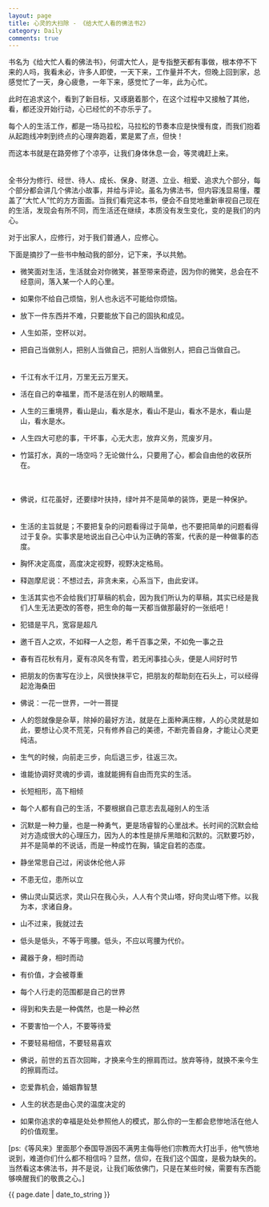 ```yaml
---
layout: page
title: 心灵的大扫除 - 《给大忙人看的佛法书2》
category: Daily
comments: true
---
```




书名为《给大忙人看的佛法书》，何谓大忙人，是专指整天都有事做，根本停不下来的人吗，我看未必，许多人即使，一天下来，工作量并不大，但晚上回到家，总感觉忙了一天，身心疲惫，一年下来，感觉忙了一年，此为心忙。
　　

此时在追求这个，看到了新目标，又琢磨着那个，在这个过程中又接触了其他，看，都还没开始行动，心已经忙的不亦乐乎了。
　　　　

每个人的生活工作，都是一场马拉松，马拉松的节奏本应是快慢有度，而我们抱着从起跑线冲刺到终点的心理奔跑着，累是累了点，但快！
　　　　

而这本书就是在路旁修了个凉亭，让我们身体休息一会，等灵魂赶上来。
　　　　

全书分为修行、经世、待人、成长、保身、财道、立业、相爱、追求九个部分，每个部分都会讲几个佛法小故事，并给与评论。虽名为佛法书，但内容浅显易懂，覆盖了“大忙人”忙的方方面面。当我们看完这本书，便会不自觉地重新审视自己现在的生活，发现会有所不同，而生活还在继续，本质没有发生变化，变的是我们的内心。
　　　　

对于出家人，应修行，对于我们普通人，应修心。
　　　　

下面是摘抄了一些书中触动我的部分，记下来，予以共勉。
　　　　

*   微笑面对生活，生活就会对你微笑，甚至带来奇迹，因为你的微笑，总会在不经意间，落入某一个人的心里。　　


*   如果你不给自己烦恼，别人也永远不可能给你烦恼。
　　

*   放下一件东西并不难，只要能放下自己的固执和成见。
　　

*   人生如茶，空杯以对。
　　

*   把自己当做别人，把别人当做自己，把别人当做别人，把自己当做自己。
　　
　　
*   千江有水千江月，万里无云万里天。
　　
　　
*   活在自己的幸福里，而不是活在别人的眼睛里。
　　
　　
*   人生的三重境界，看山是山，看水是水，看山不是山，看水不是水，看山是山，看水是水。
　　

*   人生四大可悲的事，干坏事，心无大志，放弃义务，荒废岁月。
　　
　
*   竹篮打水，真的一场空吗？无论做什么，只要用了心，都会自由他的收获所在。

　　
*   佛说，红花虽好，还要绿叶扶持，绿叶并不是简单的装饰，更是一种保护。
　　

*   生活的主旨就是；不要把复杂的问题看得过于简单，也不要把简单的问题看得过于复杂。实事求是地说出自己心中认为正确的答案，代表的是一种做事的态度。
　　

*   胸怀决定高度，高度决定视野，视野决定格局。
　　

*   释迦摩尼说：不想过去，非贪未来，心系当下，由此安详。
　　

*   生活其实也不会给我们打草稿的机会，因为我们所认为的草稿，其实已经是我们人生无法更改的答卷，把生命的每一天都当做那最好的一张纸吧！
　　

*   犯错是平凡，宽容是超凡
　　

*   邀千百人之欢，不如释一人之怨，希千百事之荣，不如免一事之丑
　　

*   春有百花秋有月，夏有凉风冬有雪，若无闲事挂心头，便是人间好时节
　　

*   把朋友的伤害写在沙上，风很快抹平它，把朋友的帮助刻在石头上，可以经得起沧海桑田
　　

*   佛说：一花一世界，一叶一菩提
　　

*   人的怨就像是杂草，除掉的最好方法，就是在上面种满庄稼，人的心灵就是如此，要想让心灵不荒芜，只有修养自己的美德，不断完善自身，才能让心灵更纯洁。
　　

*   生气的时候，向前走三步，向后退三步，往返三次。
　　

*   谁能协调好灵魂的步调，谁就能拥有自由而充实的生活。
　　

*   长短相形，高下相倾
　　

*   每个人都有自己的生活，不要根据自己意志去乱碰别人的生活
　　

*   沉默是一种力量，也是一种勇气，更是场睿智的心里战术。长时间的沉默会给对方造成很大的心理压力，因为人的本性是排斥黑暗和沉默的。沉默要巧妙，并不是简单的不说话，而是一种成竹在胸，镇定自若的态度。
　　

*   静坐常思自己过，闲谈休伦他人非
　　

*   不患无位，患所以立
　　

*   佛山灵山莫远求，灵山只在我心头，人人有个灵山塔，好向灵山塔下修。以我为本，求诸自身。
　　

*   山不过来，我就过去
　　

*   低头是低头，不等于弯腰。低头，不应以弯腰为代价。
　　

*   藏器于身，相时而动
　　

*   有价值，才会被尊重
　　

*   每个人行走的范围都是自己的世界
　　

*   得到和失去是一种偶然，也是一种必然
　　

*   不要害怕一个人，不要等待爱
　　

*   不要轻易相信，不要轻易喜欢
　　

*   佛说，前世的五百次回眸，才换来今生的擦肩而过。放弃等待，就换不来今生的擦肩而过。
　　

*   恋爱靠机会，婚姻靠智慧
　　

*   人生的状态是由心灵的温度决定的
　　

*   如果你追求的幸福是处处参照他人的模式，那么你的一生都会悲惨地活在他人的价值观里。
　　

[ps:《等风来》里面那个泰国导游因不满男主侮辱他们宗教而大打出手，他气愤地说到，难道你们什么都不相信吗？显然，信仰，在我们这个国度，是极为缺失的。当然看这本佛法书，并不是说，让我们皈依佛门，只是在某些时候，需要有东西能够唤醒我们的敬畏之心。]


{{ page.date | date_to_string }}
